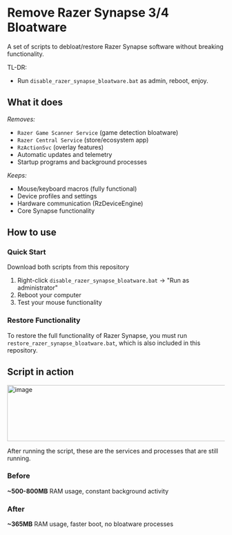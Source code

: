 # Remove Razer Synapse 3/4 Bloatware
A set of scripts to debloat/restore Razer Synapse software without breaking functionality.

TL-DR:
- Run `disable_razer_synapse_bloatware.bat` as admin, reboot, enjoy.

## What it does
*Removes:*
- `Razer Game Scanner Service` (game detection bloatware)
- `Razer Central Service` (store/ecosystem app)
- `RzActionSvc` (overlay features)
- Automatic updates and telemetry
- Startup programs and background processes

*Keeps:*
- Mouse/keyboard macros (fully functional)
- Device profiles and settings
- Hardware communication (RzDeviceEngine)
- Core Synapse functionality

## How to use
### Quick Start

Download both scripts from this repository
1. Right-click `disable_razer_synapse_bloatware.bat` → "Run as administrator"
2. Reboot your computer
3. Test your mouse functionality

### Restore Functionality

To restore the full functionality of Razer Synapse, you must run `restore_razer_synapse_bloatware.bat`, which is also included in this repository.

## Script in action
<img width="679" height="130" alt="image" src="https://github.com/user-attachments/assets/421e9749-bd1f-48a0-a19b-b0df49663ac2" />

After running the script, these are the services and processes that are still running.

### Before
**~500-800MB** RAM usage, constant background activity

### After
**~365MB** RAM usage, faster boot, no bloatware processes
